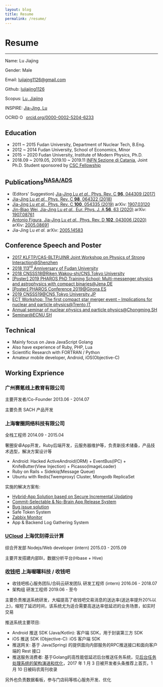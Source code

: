 ```yaml
---
layout: blog
title: Resume
permalink: /resume/
---
```


# Resume

---

Name: Lu Jiajing

Gender: Male

Email: lujiajng1126@gmail.com

Github: [lujiajing1126](https://github.com/lujiajing1126)

Scopus: [Lu, Jiajing](https://www.scopus.com/authid/detail.uri?authorId=57196025279)

INSPIRE: [Jia-Jing, Lu](https://inspirehep.net/author/profile/J.J.Lu.2)

<div itemscope itemtype="https://schema.org/Person">OCRID <a itemprop="sameAs" content="https://orcid.org/0000-0002-5204-6233" href="https://orcid.org/0000-0002-5204-6233" target="orcid.widget" rel="noopener noreferrer" style="vertical-align:top;"><img src="https://orcid.org/sites/default/files/images/orcid_16x16.png" style="width:1em;margin-right:.5em;" alt="ORCID iD icon">orcid.org/0000-0002-5204-6233</a></div>

## Education

 - 2011 ~ 2015 Fudan University, Department of Nuclear Tech, B.Eng.
 - 2012 ~ 2014 Fudan University, School of Economics, Minor
 - 2015 ~ 2020 Fudan University, Institute of Modern Physics, Ph.D.
 - 2018.09 ~ 2019.05, 2019.10 ~ 2019.11 [INFN Sezione di Catania](http://www.ct.infn.it/), Joint Ph.D. Student sponsored by [CSC Fellowship](http://www.csc.edu.cn/)

## Publications<sup>[NASA/ADS](https://ui.adsabs.harvard.edu/public-libraries/nNEKWmqEROSde1Gf4tww2Q)</sup>

 - (Editors' Suggestion) [Jia-Jing Lu _et al._, Phys. Rev. C **96**, 044309 (2017)](https://doi.org/10.1103/PhysRevC.96.044309)
 - [Jia-Jing Lu _et al._, Phys. Rev. C **98**, 064322 (2018)](https://doi.org/10.1103/PhysRevC.98.064322)
 - [Jia-Jing Lu _et al._, Phys. Rev. C **100**, 054335 (2019)](https://doi.org/10.1103/PhysRevC.100.054335) arXiv: [1907.03120](https://arxiv.org/abs/1907.03120)
 - [Jin-Biao Wei, Jia-Jing Lu _et al._, Eur. Phys. J. A **56**, 63 (2020)](https://doi.org/10.1140/epja/s10050-020-00058-3) arXiv: [1907.08761](https://arxiv.org/abs/1907.08761)
 - [Antonio Figura, Jia-Jing Lu _et al._, Phys. Rev. D **102**, 043006 (2020)](https://doi.org/10.1103/PhysRevD.102.043006) arXiv: [2005.08691](https://arxiv.org/abs/2005.08691)
 - Jia-Jing Lu _et al._ arXiv: [2005.14583](https://arxiv.org/abs/2005.14583)

## Conference Speech and Poster

 - [2017 KLFTP/CAS-BLTP/JINR Joint Workshop on Physics of Strong Interaction@Shenzhen](#)
 - [2018 113<sup>rd</sup> Anniversary of Fudan University](#)
 - [2018 CNSSS18@Riken,Wakou-shi/CNS,Tokyo University](https://indico2.cns.s.u-tokyo.ac.jp/event/30/)
 - [[Poster] 2019 PHAROS PhD Training School: Multi-messenger physics and astrophysics with compact binaries@Jena,DE](https://indico.tpi.uni-jena.de/event/2/overview)
 - [[Poster] PHAROS Conference 2019@Girona,ES](https://www.ice.csic.es/indico/event/12/overview)
 - [2019 CNSSS19@CNS,Tokyo University,JP](https://indico2.cns.s.u-tokyo.ac.jp/event/65/)
 - [ECT Workshop: The first compact star merger event – Implications for nuclear and particle physics@Trento,IT](http://indico.ectstar.eu/event/57/)
 - [Annual seminar of nuclear physics and particle physics@Chongming,SH](https://napp.fudan.edu.cn/indico/event/70/)
 - [Seminar@ECNU,SH](#)

## Technical

 - Mainly focus on Java JavaScript Golang
 - Also have experience of Ruby, PHP, Lua
 - Scientific Research with FORTRAN / Python
 - Amateur mobile developer, Android, iOS(Objective-C)

## Working Exprience

### **广州赛氪线上教育有限公司**

  主要开发者/Co-Founder  2013.06 - 2014.07

  主要负责 SACH 产品开发

### **上海奢圈网络科技有限公司**

  全栈工程师  2014.09 - 2015.04

  奢圈安卓App开发，Ruby后端开发，云服务器维护等，负责新技术储备，产品技术选型，解决方案设计等

  - Android: Hacked ActiveAndroid(ORM) + EventBus(IPC) + KnifeButter(View Injection) + Picasso(ImageLoader)
  - Ruby on Rails + Sidekiq(Message Queue)
  - Ubuntu with Redis(Twemproxy) Cluster, Mongodb ReplicaSet

  实施的解决方案有:
  
  - [Hybrid-App Solution based on Secure Incremental Updating](https://ruby-china.org/topics/23258)
  - [Commit-Selectable & No-Brain App Release System](/automation/Commit-Selectable-and-No-Brain-App-Release-System.html)
  - [Bug issue solution](/solution/gitlab-webhook-to-trello.html)
  - Safe Token System
  - [Zabbix Monitor](/solution/zabbix-monitor-solution.html)
  - App & Backend Log Gathering System

### **[UCloud](http://www.ucloud.cn/) 上海优刻得云计算**

  综合开发部 Nodejs/Web developer (intern) 2015.03 - 2015.09

  主要开发搭建内部BI，数据分析平台(Hbase + Hive)

### **[收钱吧](https://shouqianba.com) 上海喔噻科技 / 收钱吧**

  - 收钱吧核心服务团队/合码云研发团队 研发工程师 (intern) 2016.06 - 2018.07
  - 架构组 研发工程师 2019.06 - 至今

  主要负责推送系统研发，大幅提高了收钱吧交易消息的送达率(送达率提升20%以上)，缩短了延迟时间，该系统尤为适合需要高送达率低延迟的业务场景，如实时交易

  推送系统主要项目:

  - Android 推送 SDK (Java/Kotlin): 客户端 SDK，用于封装第三方 SDK
  - iOS 推送 SDK (Objective-C): iOS 客户端 SDK
  - 推送网关: 基于 Java(Spring) 的提供面向内部服务的RPC推送接口和面向客户端的 Rest 接口
  - 推送服务消费者: 基于Golang的高性能低延迟后台推送任务系统，见[后台任务处理系统的架构演进和优化](http://www.coder.dog/solution/the-evolution-and-optimization-of-a-background-processing-system.html)，2017 年 1 月 3 日被开发者头条推荐上首页，1 月 10 日被码农周刊收录

  另外也负责数据看板，参与门店码等核心服务开发、优化
